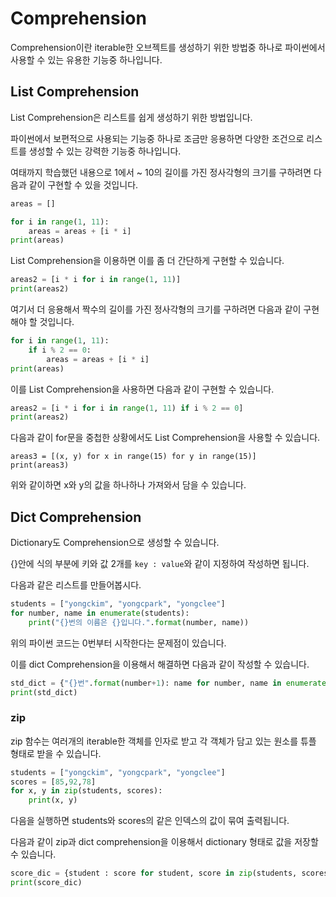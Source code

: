 # Comprehension

Comprehension이란 iterable한 오브젝트를 생성하기 위한 방법중 하나로 파이썬에서 사용할 수 있는 유용한 기능중 하나입니다.

## List Comprehension

List Comprehension은 리스트를 쉽게 생성하기 위한 방법입니다.

파이썬에서 보편적으로 사용되는 기능중 하나로 조금만 응용하면 다양한 조건으로 리스트를 생성할 수 있는 강력한 기능중 하나입니다.

여태까지 학습했던 내용으로 1에서 ~ 10의 길이를 가진 정사각형의 크기를 구하려면 다음과 같이 구현할 수 있을 것입니다.

``` python
areas = []

for i in range(1, 11):
    areas = areas + [i * i]
print(areas)
```

List Comprehension을 이용하면 이를 좀 더 간단하게 구현할 수 있습니다.

``` python
areas2 = [i * i for i in range(1, 11)]
print(areas2)
```

여기서 더 응용해서 짝수의 길이를 가진 정사각형의 크기를 구하려면 다음과 같이 구현해야 할 것입니다.

``` python
for i in range(1, 11):
	if i % 2 == 0:
    	areas = areas + [i * i]
print(areas)
```

이를 List Comprehension을 사용하면 다음과 같이 구현할 수 있습니다.

```python
areas2 = [i * i for i in range(1, 11) if i % 2 == 0]
print(areas2)
```

다음과 같이 for문을 중첩한 상황에서도 List Comprehension을 사용할 수 있습니다.

```
areas3 = [(x, y) for x in range(15) for y in range(15)]
print(areas3)
```

위와 같이하면 x와 y의 값을 하나하나 가져와서 담을 수 있습니다.

## Dict Comprehension

Dictionary도 Comprehension으로 생성할 수 있습니다.

{}안에 식의 부분에 키와 값 2개를 `key : value`와 같이 지정하여 작성하면 됩니다.

다음과 같은 리스트를 만들어봅시다.

```python
students = ["yongckim", "yongcpark", "yongclee"]
for number, name in enumerate(students):
    print("{}번의 이름은 {}입니다.".format(number, name))
```

위의 파이썬 코드는 0번부터 시작한다는 문제점이 있습니다.

이를 dict Comprehension을 이용해서 해결하면 다음과 같이 작성할 수 있습니다.

```python
std_dict = {"{}번".format(number+1): name for number, name in enumerate(students)}
print(std_dict)
```

### zip
zip 함수는 여러개의 iterable한 객체를 인자로 받고 각 객체가 담고 있는 원소를 튜플 형태로 받을 수 있습니다.

```python
students = ["yongckim", "yongcpark", "yongclee"]
scores = [85,92,78]
for x, y in zip(students, scores):
    print(x, y)
```

다음을 실행하면 students와 scores의 같은 인덱스의 값이 묶여 출력됩니다.

다음과 같이 zip과 dict comprehension을 이용해서 dictionary 형태로 값을 저장할 수 있습니다.

```python
score_dic = {student : score for student, score in zip(students, scores)}
print(score_dic)
```